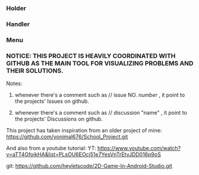 ### Holder
### Handler
### Menu


### NOTICE: THIS PROJECT IS HEAVILY COORDINATED WITH GITHUB AS THE MAIN TOOL FOR VISUALIZING PROBLEMS AND THEIR SOLUTIONS.







Notes:

1. whenever there's a comment such as // issue NO. _number_   , it point to the projects' Issues on github.

2. whenever there's a comment such as // discussion "name"    , it point to the projects' Discussions on github.



This project has taken inspiration from an older project of mine:
https://github.com/yonimal676/School_Project.git

And also from a youtube tutorial:
YT: https://www.youtube.com/watch?v=aTT4GfojkHA&list=PLsOU6EOcj51e7YesVnTrEtvJDD016p9oS

git: https://github.com/heyletscode/2D-Game-In-Android-Studio.git


